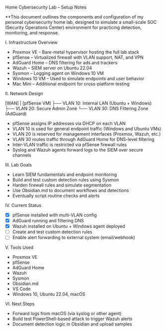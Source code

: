Home Cybersecurity Lab – Setup Notes

**This document outlines the components and configuration of my personal cybersecurity home lab, designed to simulate a small-scale SOC (Security Operations Center) environment for practicing detection, monitoring, and response.

I. Infrastructure Overview

- Proxmox VE – Bare-metal hypervisor hosting the full lab stack  
- pfSense – Virtualized firewall with VLAN support, NAT, and VPN  
- AdGuard Home – DNS filtering for ads and trackers  
- Wazuh – SIEM server on Ubuntu 22.04  
- Sysmon – Logging agent on Windows 10 VM  
- Windows 10 VM – Used to simulate endpoints and user behavior  
- Mac Mini – Additional endpoint for cross-platform testing

II. Network Design

 [WAN]
      |
    [pfSense VM]
      ├── VLAN 10: Internal LAN (Ubuntu + Windows)
      ├── VLAN 20: Secure Admin Zone
      └── VLAN 30: DNS Filtering Zone (AdGuard)

- pfSense assigns IP addresses via DHCP on each VLAN  
- VLAN 10 is used for general endpoint traffic (Windows and Ubuntu VMs)  
- VLAN 20 is reserved for management interfaces (Proxmox, Wazuh, etc.)  
- VLAN 30 routes traffic through AdGuard Home for DNS-level filtering  
- Inter-VLAN traffic is restricted via pfSense firewall rules  
- Syslog and Wazuh agents forward logs to the SIEM over secure channels

III. Lab Goals

- Learn SIEM fundamentals and endpoint monitoring  
- Build and test custom detection rules using Sysmon  
- Harden firewall rules and simulate segmentation  
- Use Obsidian.md to document workflows and detections  
- Eventually script routine checks and alerts

IV. Current Status

- [x] pfSense installed with multi-VLAN config  
- [x] AdGuard running and filtering DNS  
- [x] Wazuh installed on Ubuntu + Windows agent deployed  
- [ ] Create and test custom detection rules  
- [ ] Enable alert forwarding to external system (email/webhook)

V. Tools Used

- Proxmox VE  
- pfSense  
- AdGuard Home  
- Wazuh  
- Sysmon  
- Obsidian.md  
- VS Code  
- Windows 10, Ubuntu 22.04, macOS

VI. Next Steps

- Forward logs from macOS (via syslog or other agent)  
- Build test PowerShell-based attack to trigger Wazuh alerts  
- Document detection logic in Obsidian and upload samples
